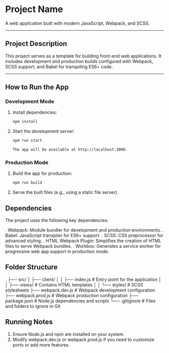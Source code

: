 # **Project Name**

A web application built with modern JavaScript, Webpack, and SCSS.

---

## **Project Description**

This project serves as a template for building front-end web applications. It includes development and production builds configured with Webpack, SCSS support, and Babel for transpiling ES6+ code.

---

## **How to Run the App**

### **Development Mode**

1. Install dependencies:

   ```bash
   npm install

   ```

2. Start the development server:

   ```bash
   npm run start

   The app will be available at http://localhost:3000.
   ```

### **Production Mode**

1. Build the app for production:

   ```bash
   npm run build

   ```

2. Serve the built files (e.g., using a static file server).

## **Dependencies**

The project uses the following key dependencies:

. Webpack: Module bundler for development and production environments.
. Babel: JavaScript transpiler for ES6+ support.
. SCSS: CSS preprocessor for advanced styling.
. HTML Webpack Plugin: Simplifies the creation of HTML files to serve Webpack bundles.
. Workbox: Generates a service worker for progressive web app support in production mode.

## **Folder Structure**

.
├── src/
│ ├── client/
│ │ ├── index.js # Entry point for the application
│ │ ├── views/ # Contains HTML templates
│ │ └── styles/ # SCSS stylesheets
├── webpack.dev.js # Webpack development configuration
├── webpack.prod.js # Webpack production configuration
├── package.json # Node.js dependencies and scripts
└── .gitignore # Files and folders to ignore in Git

## **Running Notes**

1. Ensure Node.js and npm are installed on your system.
2. Modify webpack.dev.js or webpack.prod.js if you need to customize ports or add more features.
